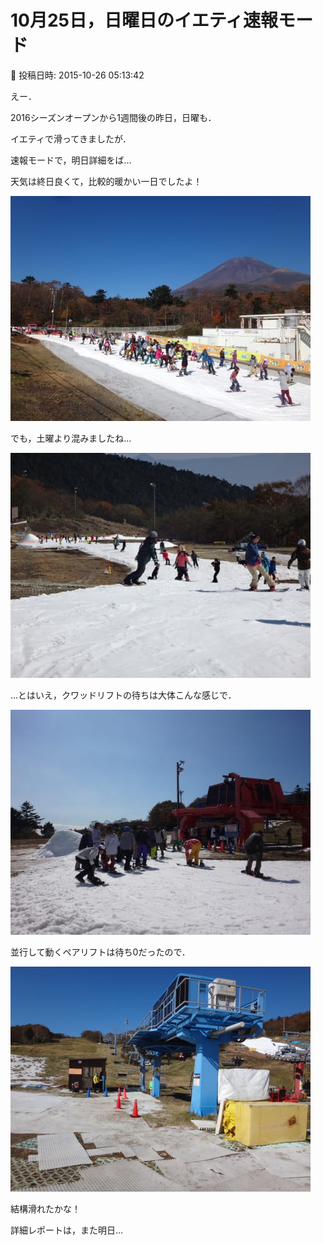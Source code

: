 # 10月25日，日曜日のイエティ速報モード

📅 投稿日時: 2015-10-26 05:13:42

えー．


2016シーズンオープンから1週間後の昨日，日曜も．


イエティで滑ってきましたが．





速報モードで，明日詳細をば…





天気は終日良くて，比較的暖かい一日でしたよ！




![a9f951dd098652942c9eb017c9efd14a.jpg](images/a9f951dd098652942c9eb017c9efd14a.jpg)




でも，土曜より混みましたね…




![30cbeddaf048f06db8762b822ff3703b.jpg](images/30cbeddaf048f06db8762b822ff3703b.jpg)




…とはいえ，クワッドリフトの待ちは大体こんな感じで．




![4ff7e9692e55591dc357b28f4f97d627.jpg](images/4ff7e9692e55591dc357b28f4f97d627.jpg)




並行して動くペアリフトは待ち0だったので．




![2ecae6c757dc6a4e625e6705b48d3649.jpg](images/2ecae6c757dc6a4e625e6705b48d3649.jpg)




結構滑れたかな！





詳細レポートは，また明日…
